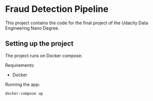 # Fraud Detection Pipeline

This project contains the code for the final project of the Udacity Data Engineering Nano Degree.

## Setting up the project

The project runs on Docker compose.

Requirements:

- Docker

Running the app:

```bash
docker-compose up
``` 
